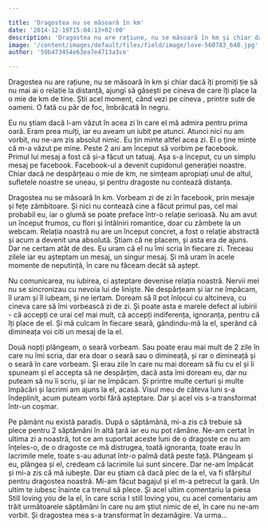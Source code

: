 ```yaml
---

title: 'Dragostea nu se măsoară în km'
date: '2014-12-19T15:04:13+02:00'
description: 'Dragostea nu are rațiune, nu se măsoară în km și chiar dacă îți promiți ție sănu mai ai o relație la distanță, ajungi să găsești pe cineva de care îți placela o mie de km de tine. Știi acel moment, câ'
image: '/content/images/default/files/field/image/love-560783_640.jpg'
author: '59b473454e63ea7e4713a3ce'

---
```

<div class="kg-card-markdown"><p>Dragostea nu are rațiune, nu se măsoară în km și chiar dacă îți promiți ție să nu mai ai o relație la distanță, ajungi să găsești pe cineva de care îți place la o mie de km de tine. Știi acel moment, când vezi pe cineva , printre sute de oameni. O fată cu păr de foc, îmbrăcată în negru.</p>
<p>Eu nu știam dacă l-am văzut în acea zi în care el mă admira pentru prima oară. Eram prea mulți, iar eu aveam un iubit pe atunci. Atunci nici nu am vorbit, nu ne-am zis absolut nimic. Eu țin minte altfel acea zi. El o ține minte că m-a văzut pe mine. Peste 2 ani am început să vorbim pe facebook. Primul lui mesaj a fost că și-a făcut un tatuaj. Așa s-a început, cu un simplu mesaj pe facebook. Facebook-ul a devenit cupidonul generației noastre. Chiar dacă ne despărțeau o mie de km, ne simțeam apropiați unul de altul, sufletele noastre se uneau, și pentru dragoste nu contează distanța.</p>
<p>Dragostea nu se măsoară în km. Vorbeam zi de zi în facebook, prin mesaje și fețe zâmbitoare. Și nici nu contează cine a făcut primul pas, cel mai probabil eu, iar o glumă se poate preface într-o relație serioasă. Nu am avut un început frumos, cu flori și întâlniri romantice, doar cu zâmbete la un webcam. Relația noastră nu are un început concret, a fost o relație abstractă și acum a  devenit una absolută. Știam că ne placem, și asta era de ajuns. Dar ne certam atât de des. Eu uram că el nu îmi scria în fiecare zi. Treceau zilele iar eu așteptam un mesaj, un singur mesaj. Și mă uram în acele momente de neputință, în care nu făceam decât să aștept.</p>
<p>Nu comunicarea, nu iubirea, ci așteptare devenise relația noastră. Nervii mei nu se sincronizau cu nevoia lui de liniște. Ne despărțeam și iar ne împăcam, îl uram și îl iubeam, și ne iertam. Doream să îl pot înlocui cu altcineva, cu cineva care să îmi vorbească zi de zi. Și poate asta e marele defect al iubirii - că accepți ce urai cel mai mult, că accepți indiferența, ignoranța, pentru că îți place de el. Și mă culcam în fiecare seară, gândindu-mă la el, sperând că dimineața voi citi un mesaj de la el.</p>
<p>Două nopți plângeam, o seară vorbeam. Sau poate erau mai mult de 2 zile în care nu îmi scria, dar era doar o seară sau o dimineață, și rar o dimineață și o seară în care vorbeam. Și erau zile în care nu mai doream să fiu cu el și îi spuneam și el accepta să ne despărțim, dacă asta îmi doream eu, dar nu puteam să nu îi scriu, și iar ne împăcam. Și printre multe certuri și multe împăcări și lacrimi am ajuns la el, acasă. Visul meu de câteva luni s-a îndeplinit, acum puteam vorbi fără așteptare. Dar și acel vis s-a transformat într-un coșmar.</p>
<p>Pe pământ nu există paradis. După o săptămână, mi-a zis că trebuie să plece pentru 2 săptămâni în altă țară iar eu nu pot rămâne. Ne-am certat în ultima zi a noastră, tot ce am suportat aceste luni de o dragoste ce nu am înțeles-o, de o dragoste ce mă distrugea, toată ignoranța, toate erau în lacrimile mele, toate s-au adunat într-o palmă dată peste față. Plângeam și eu, plângea și el, credeam că lacrimile lui sunt sincere.  Dar ne-am împăcat și mi-a zis că mă iubește. Dar eu știam că dacă plec de la el, va fi sfârșitul pentru dragostea noastră. Mi-am făcut bagajul și el m-a petrecut la gară. Un ultim te iubesc înainte ca trenul să plece. Și acel ultim comentariu la piesa Still loving you de la el, în care scria I still loving you, cu acel comentariu am trăit următoarele săptămâni în care nu am știut nimic de el, în care nu ne-am vorbit. Și dragostea mea s-a transformat în dezamăgire. Va urma...</p>
</div>
